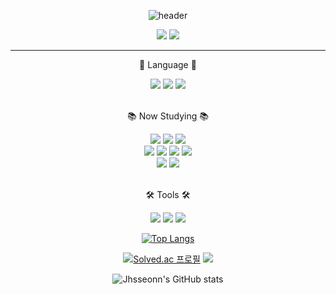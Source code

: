 <div align="center">

![header](https://capsule-render.vercel.app/api?type=transparent&height=150&section=header&text=%20JHSSEON%20&fontSize=50&fontColor=01DFD7&animation=fadeIn)
  
<a href="https://github.com/jhsseonn"><img src="https://img.shields.io/badge/Github-181717?style=flat-square&logo=Github&logoColor=white"/></a>
<a href="https://github.com/jhsseonn"><img src="https://img.shields.io/badge/Velog-20C997?style=flat-square&logo=Velog&logoColor=white"/></a>

</div>

---

<div align="center">
<p>💬 Language 💬</p>
<img src="https://img.shields.io/badge/Java-F80000?style=flat-square&logo=java&logoColor=white"/>
<img src="https://img.shields.io/badge/Python-3776AB?style=flat-square&logo=python&logoColor=white"/>
<img src="https://img.shields.io/badge/Linux-FCC624?style=flat-square&logo=linux&logoColor=black"/>
<br>
<br>
<p>📚 Now Studying 📚</p>
<img src="https://img.shields.io/badge/Spring-6DB33F?style=flat-square&logo=spring&logoColor=white"/>
<img src="https://img.shields.io/badge/SpringBoot-6DB33F?style=flat-square&logo=springboot&logoColor=white"/>
<img src="https://img.shields.io/badge/SpringSecurity-6DB33F?style=flat-square&logo=springsecurity&logoColor=white"/>
<br>
<img src="https://img.shields.io/badge/MySQL-4479A1?style=flat-square&logo=mysql&logoColor=white"/>
<img src="https://img.shields.io/badge/AmazonEC2-FF9900?style=flat-square&logo=amazonec2&logoColor=white"/>
<img src="https://img.shields.io/badge/AmazonS3-569A31?style=flat-square&logo=amazons3&logoColor=white"/>
<img src="https://img.shields.io/badge/Docker-2496ED?style=flat-square&logo=docker&logoColor=white"/>
<br>
<img src="https://img.shields.io/badge/Grafana-F46800?style=flat-square&logo=grafana&logoColor=white"/>
<img src="https://img.shields.io/badge/Prometheus-E6522C?style=flat-square&logo=prometheus&logoColor=white"/> 
<br>
<br>
<p>🛠️ Tools 🛠️</p>
<img src="https://img.shields.io/badge/IntelliJ-000000?style=flat-square&logo=intellijidea&logoColor=white"/>
<img src="https://img.shields.io/badge/Notion-000000?style=flat-square&logo=notion&logoColor=white"/>
<img src="https://img.shields.io/badge/Slack-4A154B?style=flat-square&logo=slack&logoColor=white"/>
</div>

<div align="center">
  
  [![Top Langs](https://github-readme-stats.vercel.app/api/top-langs/?username=jhsseonn&layout=donut-vertical&hide=python,jupyter%20notebook)](https://github.com/jhsseonn/github-readme-stats)

</div>

<div align="center">

[![Solved.ac
프로필](http://mazassumnida.wtf/api/v2/generate_badge?boj=hosu0125)](https://solved.ac/hosu0125)
<img src="http://mazandi.herokuapp.com/api?handle=hosu0125&theme=warm"/>

![Jhsseonn's GitHub stats](https://github-readme-stats.vercel.app/api?username=jhsseonn&show_icons=true&theme=ambient_gradient)

</div>
